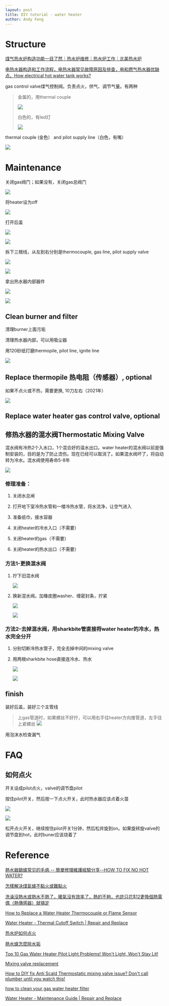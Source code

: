 ```yaml
---
layout: post
title: DIY tutorial - water heater
author: Andy Feng
---
```


# Structure

[煤气热水炉构造功能一目了然｜热水炉维修｜热水炉工作｜北美热水炉](https://www.youtube.com/watch?v=_9IKAX5EsfA)

[电热水器构造和工作流程，电热水器常见故障原因及排查，电和燃气热水器优缺点。How electrical hot water tank works?](https://www.youtube.com/watch?v=F8nclE6H7-0)

gas control valve煤气控制阀。负责点火，供气、调节气量。有两种
> 金属的，用thermal couple
> 
> ![](/images/posts/20211215-diy-2.jpg)
> 
> 白色的，有led灯
> 
> ![](/images/posts/20211215-diy-15.jpg)

thermal couple (金色） and pilot supply line（白色，有嘴）

![](/images/posts/20211215-diy-14.jpg)

# Maintenance 
关闭gas阀门；如果没有，关闭gas总阀门

![](/images/posts/20211215-diy-3.jpg)

将heater设为off

![](/images/posts/20211215-diy-1.jpg)

打开后盖

![](/images/posts/20211215-diy-4.jpg)

![](/images/posts/20211215-diy-5.jpg)

拆下三根线，从左到右分别是thermocouple, gas line, pilot supply valve

![](/images/posts/20211215-diy-7.jpg)

![](/images/posts/20211215-diy-8.jpg)

拿出热水器内部器件

![](/images/posts/20211215-diy-9.jpg)

![](/images/posts/20211215-diy-10.jpg)

## Clean burner and filter
清理burner上面污垢

清理热水器内部，可以用吸尘器

用120砂纸打磨thermopile, pilot line, ignite line

![](/images/posts/20211215-diy-11.jpg)

## Replace thermopile 热电阻（传感器）, optional
如果不点火或不热，需要更换, 10刀左右（2021年）

![](/images/posts/20211215-diy-13.jpg)

## Replace water heater gas control valve, optional

## 修热水器的混水阀Thermostatic Mixing Valve
混水阀有冷热2个入水口，1个混合好的温水出口。water heater的混水阀以前是强制安装的，目的是为了防止烫伤。现在已经可以取消了。如果混水阀坏了，将自动转为冷水。混水阀使用寿命5-8年

![](/images/posts/20211216-diy-28.jpg)

### 修理准备：

1. 关闭水总闸

1. 打开地下室冷热水管和一楼冷热水管，将水流净，让空气进入

1. 准备纸巾，接水容器

1. 关闭heater的冷水入口（不需要）

1. 关闭heater的gas（不需要）

1. 关闭heater的热水出口（不需要）

### 方法1-更换混水阀
1. 拧下旧混水阀

	![](/images/posts/20211216-diy-29.jpg)

1. 换新混水阀。加橡皮圈washer、缠密封条，拧紧

	![](/images/posts/20211216-diy-27.jpg)

	![](/images/posts/20211216-diy-30.jpg)

### 方法2-去掉混水阀，用sharkbite管直接将water heater的冷水，热水完全分开

1. 分别切断冷热水管子，完全去掉中间的mixing valve

1. 用两根sharkbite hose直接连冷水、热水

	![](/images/posts/20211216-diy-32.jpg)

	![](/images/posts/20211216-diy-31.jpg)

## finish
装好后盖，装好三个主管线

> 上gas管道时，如果螺丝不好拧，可以用右手往heater方向推管道，左手往上紧螺丝
> ![](/images/posts/20211216-diy-20.jpg)

用泡沫水检查漏气

# FAQ
## 如何点火
开关设成pilot点火，valve的调节盘pilot

按住pilot开关，然后按一下点火开关，此时热水器应该点着火苗

![](/images/posts/20211215-diy-12.jpg)

![](/images/posts/20211215-diy-6.jpg)

松开点火开关，继续按住pilot开关1分钟，然后松并旋到on。如果旋转旋valve的调节盘到hot，此时buner应该烧着了

# Reference
[熱水器鍋爐常见的毛病 -- 簡單修理維護經驗分享--HOW TO FIX NO HOT WATER?](https://www.youtube.com/watch?v=C5YQ7NPGNfM)

[怎樣解決煤氣爐不點火或難點火 ](https://www.youtube.com/watch?v=fkCbhZjJH_w)

[洗澡沒熱水或熱水不熱了，暖氣沒有效率了，熱的不夠，也許只花$12更換個熱電偶（熱傳感器）就搞定](https://www.youtube.com/watch?v=bPvdEAZsXVA)

[How to Replace a Water Heater Thermocouple or Flame Sensor](https://www.thespruce.com/replacing-water-heater-thermocouple-flame-sensor-1824918)

[Water Heater - Thermal Cutoff Switch | Repair and Replace](https://www.youtube.com/watch?v=HlvCMzHX0KQ)

[热水炉如何点火](https://www.youtube.com/watch?v=SLgaq2-BLUo)

[熱水爐怎麼除水垢](https://www.youtube.com/watch?v=3nAecYXvtJY)

[Top 10 Gas Water Heater Pilot Light Problems! Won't Light, Won't Stay Lit!](https://www.youtube.com/watch?v=0yPw4RhRRd8)

[Mixing valve replacement](https://www.youtube.com/watch?v=tR6KJB2_02Q)

[How to DIY fix Anti Scald Thermostatic mixing valve issue? Don't call plumber until you watch this!](https://www.youtube.com/watch?v=QJk7TbFZmYQ)

[how to clean your gas water heater filter](https://www.youtube.com/watch?v=0go_yoGvadQ)

[Water Heater - Maintenance Guide | Repair and Replace](https://www.youtube.com/watch?v=ZTUNLIXKVu4)
